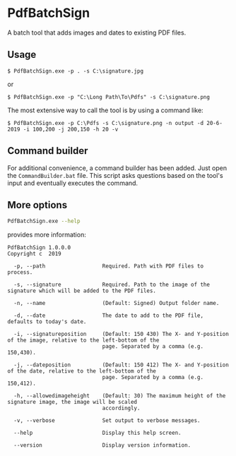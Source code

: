 # PdfBatchSign
A batch tool that adds images and dates to existing PDF files.

## Usage
```
$ PdfBatchSign.exe -p . -s C:\signature.jpg
```
or

```
$ PdfBatchSign.exe -p "C:\Long Path\To\Pdfs" -s C:\signature.png
```

The most extensive way to call the tool is by using a command like:
```
$ PdfBatchSign.exe -p C:\Pdfs -s C:\signature.png -n output -d 20-6-2019 -i 100,200 -j 200,150 -h 20 -v
```

## Command builder
For additional convenience, a command builder has been added. Just open the `CommandBuilder.bat` file. 
This script asks questions based on the tool's input and eventually executes the command.

## More options
```bash
PdfBatchSign.exe --help
```

provides more information:

```
PdfBatchSign 1.0.0.0
Copyright c  2019

  -p, --path                  Required. Path with PDF files to process.

  -s, --signature             Required. Path to the image of the signature which will be added to the PDF files.

  -n, --name                  (Default: Signed) Output folder name.

  -d, --date                  The date to add to the PDF file, defaults to today's date.

  -i, --signatureposition     (Default: 150 430) The X- and Y-position of the image, relative to the left-bottom of the
                              page. Separated by a comma (e.g. 150,430).

  -j, --dateposition          (Default: 150 412) The X- and Y-position of the date, relative to the left-bottom of the
                              page. Separated by a comma (e.g. 150,412).

  -h, --allowedimageheight    (Default: 30) The maximum height of the signature image, the image will be scaled
                              accordingly.

  -v, --verbose               Set output to verbose messages.

  --help                      Display this help screen.

  --version                   Display version information.
```